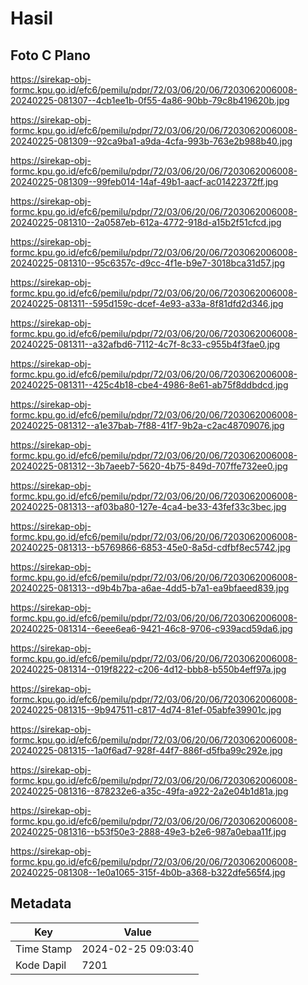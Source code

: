 # Hasil

## Foto C Plano

https://sirekap-obj-formc.kpu.go.id/efc6/pemilu/pdpr/72/03/06/20/06/7203062006008-20240225-081307--4cb1ee1b-0f55-4a86-90bb-79c8b419620b.jpg

https://sirekap-obj-formc.kpu.go.id/efc6/pemilu/pdpr/72/03/06/20/06/7203062006008-20240225-081309--92ca9ba1-a9da-4cfa-993b-763e2b988b40.jpg

https://sirekap-obj-formc.kpu.go.id/efc6/pemilu/pdpr/72/03/06/20/06/7203062006008-20240225-081309--99feb014-14af-49b1-aacf-ac01422372ff.jpg

https://sirekap-obj-formc.kpu.go.id/efc6/pemilu/pdpr/72/03/06/20/06/7203062006008-20240225-081310--2a0587eb-612a-4772-918d-a15b2f51cfcd.jpg

https://sirekap-obj-formc.kpu.go.id/efc6/pemilu/pdpr/72/03/06/20/06/7203062006008-20240225-081310--95c6357c-d9cc-4f1e-b9e7-3018bca31d57.jpg

https://sirekap-obj-formc.kpu.go.id/efc6/pemilu/pdpr/72/03/06/20/06/7203062006008-20240225-081311--595d159c-dcef-4e93-a33a-8f81dfd2d346.jpg

https://sirekap-obj-formc.kpu.go.id/efc6/pemilu/pdpr/72/03/06/20/06/7203062006008-20240225-081311--a32afbd6-7112-4c7f-8c33-c955b4f3fae0.jpg

https://sirekap-obj-formc.kpu.go.id/efc6/pemilu/pdpr/72/03/06/20/06/7203062006008-20240225-081311--425c4b18-cbe4-4986-8e61-ab75f8ddbdcd.jpg

https://sirekap-obj-formc.kpu.go.id/efc6/pemilu/pdpr/72/03/06/20/06/7203062006008-20240225-081312--a1e37bab-7f88-41f7-9b2a-c2ac48709076.jpg

https://sirekap-obj-formc.kpu.go.id/efc6/pemilu/pdpr/72/03/06/20/06/7203062006008-20240225-081312--3b7aeeb7-5620-4b75-849d-707ffe732ee0.jpg

https://sirekap-obj-formc.kpu.go.id/efc6/pemilu/pdpr/72/03/06/20/06/7203062006008-20240225-081313--af03ba80-127e-4ca4-be33-43fef33c3bec.jpg

https://sirekap-obj-formc.kpu.go.id/efc6/pemilu/pdpr/72/03/06/20/06/7203062006008-20240225-081313--b5769866-6853-45e0-8a5d-cdfbf8ec5742.jpg

https://sirekap-obj-formc.kpu.go.id/efc6/pemilu/pdpr/72/03/06/20/06/7203062006008-20240225-081313--d9b4b7ba-a6ae-4dd5-b7a1-ea9bfaeed839.jpg

https://sirekap-obj-formc.kpu.go.id/efc6/pemilu/pdpr/72/03/06/20/06/7203062006008-20240225-081314--6eee6ea6-9421-46c8-9706-c939acd59da6.jpg

https://sirekap-obj-formc.kpu.go.id/efc6/pemilu/pdpr/72/03/06/20/06/7203062006008-20240225-081314--019f8222-c206-4d12-bbb8-b550b4eff97a.jpg

https://sirekap-obj-formc.kpu.go.id/efc6/pemilu/pdpr/72/03/06/20/06/7203062006008-20240225-081315--9b947511-c817-4d74-81ef-05abfe39901c.jpg

https://sirekap-obj-formc.kpu.go.id/efc6/pemilu/pdpr/72/03/06/20/06/7203062006008-20240225-081315--1a0f6ad7-928f-44f7-886f-d5fba99c292e.jpg

https://sirekap-obj-formc.kpu.go.id/efc6/pemilu/pdpr/72/03/06/20/06/7203062006008-20240225-081316--878232e6-a35c-49fa-a922-2a2e04b1d81a.jpg

https://sirekap-obj-formc.kpu.go.id/efc6/pemilu/pdpr/72/03/06/20/06/7203062006008-20240225-081316--b53f50e3-2888-49e3-b2e6-987a0ebaa11f.jpg

https://sirekap-obj-formc.kpu.go.id/efc6/pemilu/pdpr/72/03/06/20/06/7203062006008-20240225-081308--1e0a1065-315f-4b0b-a368-b322dfe565f4.jpg


## Metadata

| Key        | Value               |
| ---------- | ------------------- |
| Time Stamp | 2024-02-25 09:03:40 |
| Kode Dapil | 7201                |



